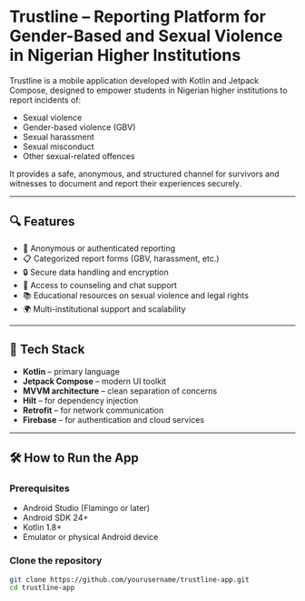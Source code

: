 # Trustline – Reporting Platform for Gender-Based and Sexual Violence in Nigerian Higher Institutions

Trustline is a mobile application developed with Kotlin and Jetpack Compose, designed to empower
students in Nigerian higher institutions to report incidents of:

- Sexual violence
- Gender-based violence (GBV)
- Sexual harassment
- Sexual misconduct
- Other sexual-related offences

It provides a safe, anonymous, and structured channel for survivors and witnesses to document and
report their experiences securely.

---

## 🔍 Features

- 📌 Anonymous or authenticated reporting
- 📋 Categorized report forms (GBV, harassment, etc.)
- 🔒 Secure data handling and encryption
- 💬 Access to counseling and chat support
- 📚 Educational resources on sexual violence and legal rights
- 🌍 Multi-institutional support and scalability

---

## 🚀 Tech Stack

- **Kotlin** – primary language
- **Jetpack Compose** – modern UI toolkit
- **MVVM architecture** – clean separation of concerns
- **Hilt** – for dependency injection
- **Retrofit** – for network communication
- **Firebase** – for authentication and cloud services

---

## 🛠️ How to Run the App

### Prerequisites

- Android Studio (Flamingo or later)
- Android SDK 24+
- Kotlin 1.8+
- Emulator or physical Android device

### Clone the repository

```bash
git clone https://github.com/yourusername/trustline-app.git
cd trustline-app
